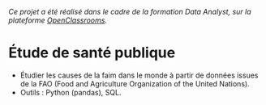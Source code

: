*Ce projet a été réalisé dans le cadre de la formation Data Analyst, sur la plateforme [OpenClassrooms](https://openclassrooms.com/fr/paths/65-data-analyst).*

# Étude de santé publique
- Étudier les causes de la faim dans le monde à partir de données issues de la FAO (Food and Agriculture Organization of the United Nations).   
- Outils : Python (pandas), SQL. 
